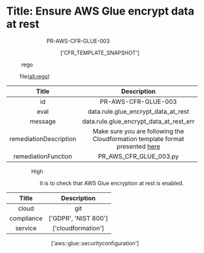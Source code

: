 



# Title: Ensure AWS Glue encrypt data at rest


***<font color="white">Master Test Id:</font>*** PR-AWS-CFR-GLUE-003

***<font color="white">Master Snapshot Id:</font>*** ['CFR_TEMPLATE_SNAPSHOT']

***<font color="white">type:</font>*** rego

***<font color="white">rule:</font>*** file([all.rego])  
  
  
  
  

|Title|Description|
| :---: | :---: |
|id|PR-AWS-CFR-GLUE-003|
|eval|data.rule.glue_encrypt_data_at_rest|
|message|data.rule.glue_encrypt_data_at_rest_err|
|remediationDescription|Make sure you are following the Cloudformation template format presented <a href='https://docs.aws.amazon.com/AWSCloudFormation/latest/UserGuide/aws-properties-glue-securityconfiguration-encryptionconfiguration.html#cfn-glue-securityconfiguration-encryptionconfiguration-s3encryptions' target='_blank'>here</a>|
|remediationFunction|PR_AWS_CFR_GLUE_003.py|


***<font color="white">Severity:</font>*** High

***<font color="white">Description:</font>*** It is to check that AWS Glue encryption at rest is enabled.  
  
  

|Title|Description|
| :---: | :---: |
|cloud|git|
|compliance|['GDPR', 'NIST 800']|
|service|['cloudformation']|


***<font color="white">Resource Types:</font>*** ['aws::glue::securityconfiguration']


[all.rego]: https://github.com/prancer-io/prancer-compliance-test/tree/master/aws/iac/all.rego
